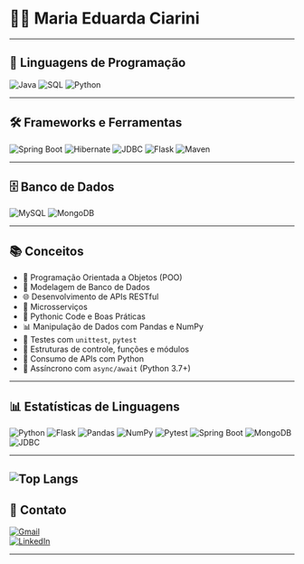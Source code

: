 # 👩‍💻 Maria Eduarda Ciarini

---

## 🚀 Linguagens de Programação

![Java](https://img.shields.io/badge/Java-%23ED8B00?style=for-the-badge&logo=java&logoColor=white)
![SQL](https://img.shields.io/badge/SQL-%2300758F?style=for-the-badge&logo=mysql&logoColor=white)
![Python](https://img.shields.io/badge/Python-%233776AB?style=for-the-badge&logo=python&logoColor=white)

---

## 🛠️ Frameworks e Ferramentas

![Spring Boot](https://img.shields.io/badge/Spring_Boot-%236DB33F?style=for-the-badge&logo=springboot&logoColor=white)
![Hibernate](https://img.shields.io/badge/Hibernate-%2359666C?style=for-the-badge&logo=hibernate&logoColor=white)
![JDBC](https://img.shields.io/badge/JDBC-%230C85D0?style=for-the-badge&logo=java&logoColor=white)
![Flask](https://img.shields.io/badge/Flask-%23000000?style=for-the-badge&logo=flask&logoColor=white)
![Maven](https://img.shields.io/badge/Maven-%23C71A36?style=for-the-badge&logo=apachemaven&logoColor=white)

---

## 🗄️ Banco de Dados

![MySQL](https://img.shields.io/badge/MySQL-%23005C84?style=for-the-badge&logo=mysql&logoColor=white)
![MongoDB](https://img.shields.io/badge/MongoDB-%2347A248?style=for-the-badge&logo=mongodb&logoColor=white)

---

## 📚 Conceitos

- 🧠 Programação Orientada a Objetos (POO)  
- 🧩 Modelagem de Banco de Dados  
- 🌐 Desenvolvimento de APIs RESTful  
- 🧬 Microsserviços  
- 🐍 Pythonic Code e Boas Práticas  
- 📊 Manipulação de Dados com Pandas e NumPy  
- 🧪 Testes com `unittest`, `pytest`  
- 🔁 Estruturas de controle, funções e módulos  
- 🧱 Consumo de APIs com Python  
- 🔄 Assíncrono com `async/await` (Python 3.7+)

---

## 📊 Estatísticas de Linguagens

![Python](https://img.shields.io/badge/Python-%233776AB?style=for-the-badge&logo=python&logoColor=white)
![Flask](https://img.shields.io/badge/Flask-%23000000?style=for-the-badge&logo=flask&logoColor=white)
![Pandas](https://img.shields.io/badge/Pandas-%23150458?style=for-the-badge&logo=pandas&logoColor=white)
![NumPy](https://img.shields.io/badge/NumPy-%23013243?style=for-the-badge&logo=numpy&logoColor=white)
![Pytest](https://img.shields.io/badge/Pytest-%230A9EDC?style=for-the-badge&logo=pytest&logoColor=white)
![Spring Boot](https://img.shields.io/badge/Spring_Boot-%236DB33F?style=for-the-badge&logo=springboot&logoColor=white)
![MongoDB](https://img.shields.io/badge/MongoDB-%2347A248?style=for-the-badge&logo=mongodb&logoColor=white)
![JDBC](https://img.shields.io/badge/JDBC-%230C85D0?style=for-the-badge&logo=java&logoColor=white)

---

![Top Langs](https://github-readme-stats.vercel.app/api/top-langs/?username=MariaEduardaCiarini&langs_count=8&layout=compact&hide_border=true&bg_color=00000000&title_color=FF69B4&text_color=black)
---

## 📌 Contato

[![Gmail](https://img.shields.io/badge/Gmail-%23D14836?logo=gmail&logoColor=white&style=for-the-badge)](mailto:mariaeduardaciarini@gmail.com)  
[![LinkedIn](https://img.shields.io/badge/LinkedIn-%230A66C2?logo=linkedin&logoColor=white&style=for-the-badge)](https://www.linkedin.com/in/maria-eduarda-ciarini-b97ab6270/)

---
